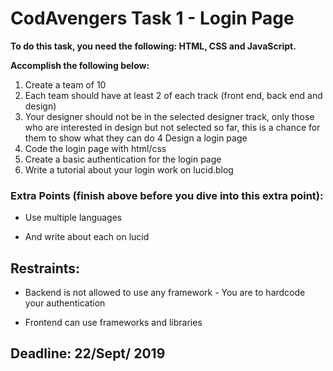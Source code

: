 # CodAvengers Task 1 - Login Page

**To do this task, you need the following: HTML, CSS and JavaScript.**

**Accomplish the following below:**

1. Create a team of 10
2. Each team should have at least 2 of each track (front end, back end and design)
3. Your designer should not be in the selected designer track, only those who are interested in design but not selected so far, this is a chance for them to show what they can do
4 Design a login page
5. Code the login page with html/css
6. Create a basic authentication for the login page
7. Write a tutorial about your login work on lucid.blog

### Extra Points (finish above before you dive into this extra point):

* Use multiple languages

* And write about each on lucid

## Restraints:

* Backend is not allowed to use any framework - You are to hardcode your authentication

* Frontend can use frameworks and libraries

## Deadline: 22/Sept/ 2019
